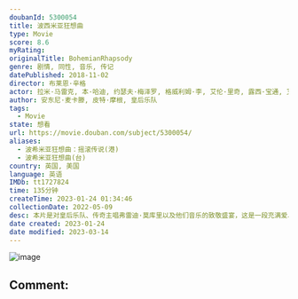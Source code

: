 ```yaml
---
doubanId: 5300054
title: 波西米亚狂想曲
type: Movie
score: 8.6
myRating: 
originalTitle: BohemianRhapsody
genre: 剧情, 同性, 音乐, 传记
datePublished: 2018-11-02
director: 布莱恩·辛格
actor: 拉米·马雷克, 本·哈迪, 约瑟夫·梅泽罗, 格威利姆·李, 艾伦·里奇, 露西·宝通, 艾丹·吉伦, 汤姆·霍兰德尔, 麦克·梅尔斯, 阿隆·麦克卡斯克, 梅内卡·达斯, 迪基·博, undefined, 杰克·罗思, 马克斯·班内特, 基兰·哈德卡斯托, 罗斯·格林, 布鲁斯·麦克金伦, 米歇尔·邓肯, 马特·格林伍德, 罗茜·本杰明, 约翰·奥特曼, 詹姆斯·华莱士, 文森特·阿德里安, 拉斯科·阿特金斯, 乔纳森·奇塔姆, 迈克尔·科布, 耶稣·加洛, 亚当·兰伯特, 豪尔赫·莱昂·马丁内斯, undefined, 伊斯雷尔·鲁兹, 普丽亚·布莱克本, 安德鲁·鲍尔曼, 罗伊斯·克罗宁, 埃斯·巴蒂, 菲利普·安德鲁, 亚当·劳夫, 德默特·墨菲
author: 安东尼·麦卡滕, 皮特·摩根, 皇后乐队
tags:
  - Movie
state: 想看
url: https://movie.douban.com/subject/5300054/
aliases:
  - 波希米亚狂想曲：摇滚传说(港)
  - 波希米亚狂想曲(台)
country: 英国, 美国
language: 英语
IMDb: tt1727824
time: 135分钟
createTime: 2023-01-24 01:34:46
collectionDate: 2022-05-09
desc: 本片是对皇后乐队、传奇主唱弗雷迪·莫库里以及他们音乐的致敬盛宴，这是一段充满爱、痛苦、接纳和音乐的旅程。弗雷迪·莫库里（拉米·马雷克饰）曾是希思罗机场的一名普通搬运工，对音乐满腔热血的他，与布莱恩...
date created: 2023-01-24
date modified: 2023-03-14
---
```


![image](p2549558913.jpg)

Comment:
---
